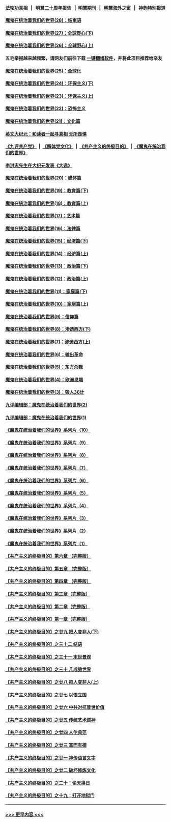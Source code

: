 #### [法轮功真相](https://github.com/gfw-breaker/truth/blob/master/README.md?t=0) &nbsp;&nbsp;|&nbsp;&nbsp; [明慧二十周年报告](https://github.com/gfw-breaker/mh-reports/blob/master/README.md?t=0) &nbsp;&nbsp;|&nbsp;&nbsp;[明慧期刊](https://github.com/gfw-breaker/mh-qikan) &nbsp;&nbsp;|&nbsp;&nbsp; [明慧海外之窗](https://github.com/gfw-breaker/mh-news/blob/master/README.md?t=0) &nbsp;&nbsp;|&nbsp;&nbsp; [神韵特别报道](https://github.com/gfw-breaker/mh-news/blob/master/shenyun.md?t=0)
#### [魔鬼在统治着我们的世界(28)：结束语](../pages/nsc422/n10936246.md?t=06200101) 
#### [魔鬼在统治着我们的世界(27)：全球野心(下)](../pages/nsc422/n10928319.md?t=06200101) 
#### [魔鬼在统治着我们的世界(26)：全球野心(上)](../pages/nsc422/n10900318.md?t=06200101) 
#### 五毛举报越来越频繁，请网友们前往下载 [一键翻墙软件](https://github.com/gfw-breaker/ssr-accounts)，并将此项目推荐给亲友
#### [魔鬼在统治着我们的世界(25)：全球化](../pages/nsc422/n10788205.md?t=06200101) 
#### [魔鬼在统治着我们的世界(24)：环保主义(下)](../pages/nsc422/n10695307.md?t=06200101) 
#### [魔鬼在统治着我们的世界(23)：环保主义(上)](../pages/nsc422/n10688613.md?t=06200101) 
#### [魔鬼在统治着我们的世界(22)：恐怖主义](../pages/nsc422/n10614727.md?t=06200101) 
#### [魔鬼在统治着我们的世界(21)：文化篇](../pages/nsc422/n10597706.md?t=06200101) 
#### [英文大纪元：和读者一起寻真相 无所畏惧](../pages/nsc422/n12542027.md?t=06200101) 
#### [《九评共产党》](https://github.com/begood0513/9ping.md/blob/master/README.md) &nbsp;|&nbsp; [《解体党文化》](../../../../jtdwh.md/blob/master/README.md)  &nbsp;|&nbsp; [《共产主义的终极目的》](../../../../gczydzjmd.md/blob/master/README.md) &nbsp;|&nbsp; [《魔鬼在统治我们的世界》](../../../../mgztzwmdsj.md/blob/master/README.md) 
#### [李洪志先生在大纪元发表《大选》](../pages/nsc422/n12534746.md?t=06200101) 
#### [魔鬼在统治着我们的世界(20)：媒体篇](../pages/nsc422/n10586579.md?t=06200101) 
#### [魔鬼在统治着我们的世界(19)：教育篇(下)](../pages/nsc422/n10564808.md?t=06200101) 
#### [魔鬼在统治着我们的世界(18)：教育篇(上)](../pages/nsc422/n10526970.md?t=06200101) 
#### [魔鬼在统治着我们的世界(17)：艺术篇](../pages/nsc422/n10499093.md?t=06200101) 
#### [魔鬼在统治着我们的世界(16)：法律篇](../pages/nsc422/n10485969.md?t=06200101) 
#### [魔鬼在统治着我们的世界(15)：经济篇(下)](../pages/nsc422/n10469975.md?t=06200101) 
#### [魔鬼在统治着我们的世界(14)：经济篇(上)](../pages/nsc422/n10457370.md?t=06200101) 
#### [魔鬼在统治着我们的世界(13)：政治篇(下)](../pages/nsc422/n10448270.md?t=06200101) 
#### [魔鬼在统治着我们的世界(12)：政治篇(上)](../pages/nsc422/n10444576.md?t=06200101) 
#### [魔鬼在统治着我们的世界(11)：家庭篇(下)](../pages/nsc422/n10440961.md?t=06200101) 
#### [魔鬼在统治着我们的世界(10)：家庭篇(上)](../pages/nsc422/n10435448.md?t=06200101) 
#### [魔鬼在统治着我们的世界(9)：信仰篇](../pages/nsc422/n10432159.md?t=06200101) 
#### [魔鬼在统治着我们的世界(8)：渗透西方(下)](../pages/nsc422/n10429603.md?t=06200101) 
#### [魔鬼在统治着我们的世界(7)：渗透西方(上)](../pages/nsc422/n10426013.md?t=06200101) 
#### [魔鬼在统治着我们的世界(6)：输出革命](../pages/nsc422/n10421536.md?t=06200101) 
#### [魔鬼在统治着我们的世界(5)：东方杀戮](../pages/nsc422/n10417707.md?t=06200101) 
#### [魔鬼在统治着我们的世界(4)：欧洲发端](../pages/nsc422/n10414890.md?t=06200101) 
#### [魔鬼在统治着我们的世界(3)：毁人36计](../pages/nsc422/n10411583.md?t=06200101) 
#### [九评编辑部：魔鬼在统治着我们的世界(2)](../pages/nsc422/n10410036.md?t=06200101) 
#### [九评编辑部：魔鬼在统治着我们的世界(1)](../pages/nsc422/n10406825.md?t=06200101) 
#### [《魔鬼在统治着我们的世界》系列片（10）](../pages/nsc422/n12292670.md?t=06200101) 
#### [《魔鬼在统治着我们的世界》系列片（9）](../pages/nsc422/n12290859.md?t=06200101) 
#### [《魔鬼在统治着我们的世界》系列片（8）](../pages/nsc422/n12287445.md?t=06200101) 
#### [《魔鬼在统治着我们的世界》系列片（7）](../pages/nsc422/n12283425.md?t=06200101) 
#### [《魔鬼在统治着我们的世界》系列片（6）](../pages/nsc422/n12282314.md?t=06200101) 
#### [《魔鬼在统治着我们的世界》系列片（5）](../pages/nsc422/n12281419.md?t=06200101) 
#### [《魔鬼在统治着我们的世界》系列片（4）](../pages/nsc422/n12274024.md?t=06200101) 
#### [《魔鬼在统治着我们的世界》系列片（3）](../pages/nsc422/n12271322.md?t=06200101) 
#### [《魔鬼在统治着我们的世界》系列片（2）](../pages/nsc422/n12269049.md?t=06200101) 
#### [《魔鬼在统治着我们的世界》系列片（1）](../pages/nsc422/n12267575.md?t=06200101) 
#### [【共产主义的终极目的】第六章 （完整版）](../pages/nsc422/n11428913.md?t=06200101) 
#### [【共产主义的终极目的】第五章 （完整版）](../pages/nsc422/n11428912.md?t=06200101) 
#### [【共产主义的终极目的】第四章 （完整版）](../pages/nsc422/n11428907.md?t=06200101) 
#### [【共产主义的终极目的】第三章（完整版）](../pages/nsc422/n11428848.md?t=06200101) 
#### [【共产主义的终极目的】第二章（完整版）](../pages/nsc422/n11428831.md?t=06200101) 
#### [【共产主义的终极目的】第一章（完整版）](../pages/nsc422/n11417651.md?t=06200101) 
#### [【共产主义的终极目的】之廿九 把人变非人(下)](../pages/nsc422/n11344140.md?t=06200101) 
#### [【共产主义的终极目的】之三十二 结语](../pages/nsc422/n11360535.md?t=06200101) 
#### [【共产主义的终极目的】之三十一 末世景观](../pages/nsc422/n11351129.md?t=06200101) 
#### [【共产主义的终极目的】之三十 几成狼世界](../pages/nsc422/n11348280.md?t=06200101) 
#### [【共产主义的终极目的】之廿八 把人变非人(上)](../pages/nsc422/n11340492.md?t=06200101) 
#### [【共产主义的终极目的】之廿七 以恨立国](../pages/nsc422/n11336944.md?t=06200101) 
#### [【共产主义的终极目的】之廿六 中共对抗普世价值](../pages/nsc422/n11324785.md?t=06200101) 
#### [【共产主义的终极目的】之廿五 传统艺术颂神](../pages/nsc422/n11296396.md?t=06200101) 
#### [【共产主义的终极目的】之廿四 人伦典范](../pages/nsc422/n11296397.md?t=06200101) 
#### [【共产主义的终极目的】之廿三 富而有德](../pages/nsc422/n11283598.md?t=06200101) 
#### [【共产主义的终极目的】之廿一 神传语言文字](../pages/nsc422/n11263265.md?t=06200101) 
#### [【共产主义的终极目的】之廿二 破坏修炼文化](../pages/nsc422/n11245728.md?t=06200101) 
#### [【共产主义的终极目的】之二十：偷天换日](../pages/nsc422/n11238846.md?t=06200101) 
#### [【共产主义的终极目的】之十九：打开地狱门](../pages/nsc422/n11206376.md?t=06200101) 

----
#### [ >>> 更早内容 <<< ](../indexes/nsc422-earlier.md)

